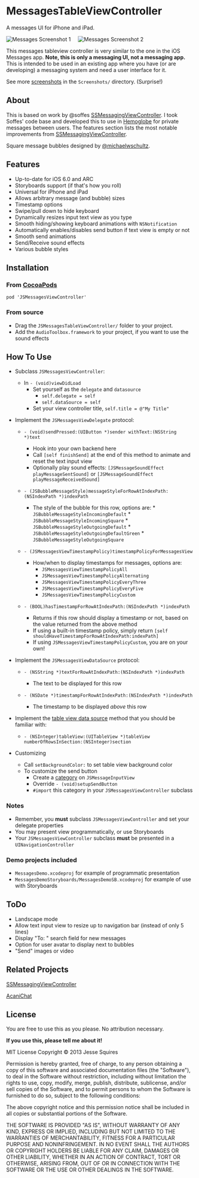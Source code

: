 # MessagesTableViewController

A messages UI for iPhone and iPad.

![Messages Screenshot 1][img1] &nbsp;&nbsp;&nbsp; ![Messages Screenshot 2][img2]

This messages tableview controller is very similar to the one in the iOS Messages app. **Note, this is only a messaging UI, not a messaging app.** This is intended to be used in an existing app where you have (or are developing) a messaging system and need a user interface for it.

See more [screenshots](https://github.com/jessesquires/MessagesTableViewController/tree/master/Screenshots) in the `Screenshots/` directory. (Surprise!)

## About

This is based on work by @soffes [SSMessagingViewController][ss]. I took Soffes' code base and developed this to use in [Hemoglobe](http://www.hemoglobe.com) for private messages between users. The features section lists the most notable improvements from [SSMessagingViewController][ss].

Square message bubbles designed by [@michaelwschultz](http://www.michaelwschultz.com).

## Features 

* Up-to-date for iOS 6.0 and ARC
* Storyboards support (if that's how you roll)
* Universal for iPhone and iPad
* Allows arbitrary message (and bubble) sizes
* Timestamp options
* Swipe/pull down to hide keyboard
* Dynamically resizes input text view as you type
* Smooth hiding/showing keyboard animations with `NSNotification`
* Automatically enables/disables send button if text view is empty or not
* Smooth send animations
* Send/Receive sound effects
* Various bubble styles

## Installation

### From [CocoaPods](http://www.cocoapods.org)

    pod 'JSMessagesViewController'

### From source

* Drag the `JSMessagesTableViewController/` folder to your project.
* Add the `AudioToolbox.framework` to your project, if you want to use the sound effects

## How To Use

* Subclass `JSMessagesViewController`:
	* In `- (void)viewDidLoad`
		* Set yourself as the `delegate` and `datasource`
			* `self.delegate = self`
    		* `self.dataSource = self`
    	* Set your view controller title, `self.title = @"My Title"`

* Implement the `JSMessagesViewDelegate` protocol:
	* `- (void)sendPressed:(UIButton *)sender withText:(NSString *)text`
		* Hook into your own backend here
		* Call `[self finishSend]` at the end of this method to animate and reset the text input view
		* Optionally play sound effects: `[JSMessageSoundEffect playMessageSentSound]` or `[JSMessageSoundEffect playMessageReceivedSound]`

	* `- (JSBubbleMessageStyle)messageStyleForRowAtIndexPath:(NSIndexPath *)indexPath`
		* The style of the bubble for this row, options are: 
				* `JSBubbleMessageStyleIncomingDefault`
    			* `JSBubbleMessageStyleIncomingSquare`
    			* `JSBubbleMessageStyleOutgoingDefault`
				* `JSBubbleMessageStyleOutgoingDefaultGreen`
    			* `JSBubbleMessageStyleOutgoingSquare`

    * `- (JSMessagesViewTimestampPolicy)timestampPolicyForMessagesView`
    	* How/when to display timestamps for messages, options are:
			* `JSMessagesViewTimestampPolicyAll`
			* `JSMessagesViewTimestampPolicyAlternating`
			* `JSMessagesViewTimestampPolicyEveryThree`
			* `JSMessagesViewTimestampPolicyEveryFive`
			* `JSMessagesViewTimestampPolicyCustom`

	* `- (BOOL)hasTimestampForRowAtIndexPath:(NSIndexPath *)indexPath`
		* Returns if this row should display a timestamp or not, based on the value returned from the above method
		* If using a built-in timestamp policy, simply return `[self shouldHaveTimestampForRowAtIndexPath:indexPath]`
    	* If using `JSMessagesViewTimestampPolicyCustom`, you are on your own!

* Implement the `JSMessagesViewDataSource` protocol:
	* `- (NSString *)textForRowAtIndexPath:(NSIndexPath *)indexPath`
		* The text to be displayed for this row

	* `- (NSDate *)timestampForRowAtIndexPath:(NSIndexPath *)indexPath`
		* The timestamp to be displayed *above* this row

* Implement the [table view data source][ref1] method that you should be familiar with:
	* `- (NSInteger)tableView:(UITableView *)tableView numberOfRowsInSection:(NSInteger)section`

* Customizing
	* Call `setBackgroundColor:` to set table view background color
	* To customize the send button
		* Create a [category][ref2] on `JSMessageInputView`
		* Override `- (void)setupSendButton`
		* `#import` this category in your `JSMessagesViewController` subclass 

### Notes

* Remember, you **must** subclass `JSMessagesViewController` and set your delegate properties
* You may present view programmatically, or use Storyboards
* Your `JSMessagesViewController` subclass **must** be presented in a `UINavigationController`

### Demo projects included

* `MessagesDemo.xcodeproj` for example of programmatic presentation
* `MessagesDemoStoryboards/MessagesDemoSB.xcodeproj` for example of use with Storyboards

## ToDo

* Landscape mode
* Allow text input view to resize up to navigation bar (instead of only 5 lines)
* Display "To: <recipient>" search field for new messages
* Option for user avatar to display next to bubbles
* "Send" images or video

## Related Projects

[SSMessagingViewController][ss]

[AcaniChat](https://github.com/acani/AcaniChat)


## License

You are free to use this as you please. No attribution necessary. 

**If you use this, please tell me about it!**

MIT License
Copyright &copy; 2013 Jesse Squires

Permission is hereby granted, free of charge, to any person obtaining a copy of this software and associated documentation files (the "Software"), to deal in the Software without restriction, including without limitation the rights to use, copy, modify, merge, publish, distribute, sublicense, and/or sell copies of the Software, and to permit persons to whom the Software is furnished to do so, subject to the following conditions:

The above copyright notice and this permission notice shall be included in all copies or substantial portions of the Software.

THE SOFTWARE IS PROVIDED "AS IS", WITHOUT WARRANTY OF ANY KIND, EXPRESS OR IMPLIED, INCLUDING BUT NOT LIMITED TO THE WARRANTIES OF MERCHANTABILITY, FITNESS FOR A PARTICULAR PURPOSE AND NONINFRINGEMENT. IN NO EVENT SHALL THE AUTHORS OR COPYRIGHT HOLDERS BE LIABLE FOR ANY CLAIM, DAMAGES OR OTHER LIABILITY, WHETHER IN AN ACTION OF CONTRACT, TORT OR OTHERWISE, ARISING FROM, OUT OF OR IN CONNECTION WITH THE SOFTWARE OR THE USE OR OTHER DEALINGS IN THE SOFTWARE.


[ss]:https://github.com/soffes/ssmessagesviewcontroller

[ref1]:http://developer.apple.com/library/ios/#documentation/uikit/reference/UITableViewDataSource_Protocol/Reference/Reference.html#//apple_ref/occ/intf/UITableViewDataSource
[ref2]:http://developer.apple.com/library/ios/#documentation/cocoa/conceptual/ProgrammingWithObjectiveC/CustomizingExistingClasses/CustomizingExistingClasses.html

[img1]:https://raw.github.com/jessesquires/MessagesTableViewController/master/Screenshots/iphone5-screenshot1.png
[img2]:https://raw.github.com/jessesquires/MessagesTableViewController/master/Screenshots/iphone5-screenshot2.png
[img3]:https://raw.github.com/jessesquires/MessagesTableViewController/master/Screenshots/iphone5-screenshot3.png
